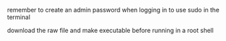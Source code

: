 remember to create an admin password when logging in to use sudo in the terminal


download the raw file and make executable before running in a root shell